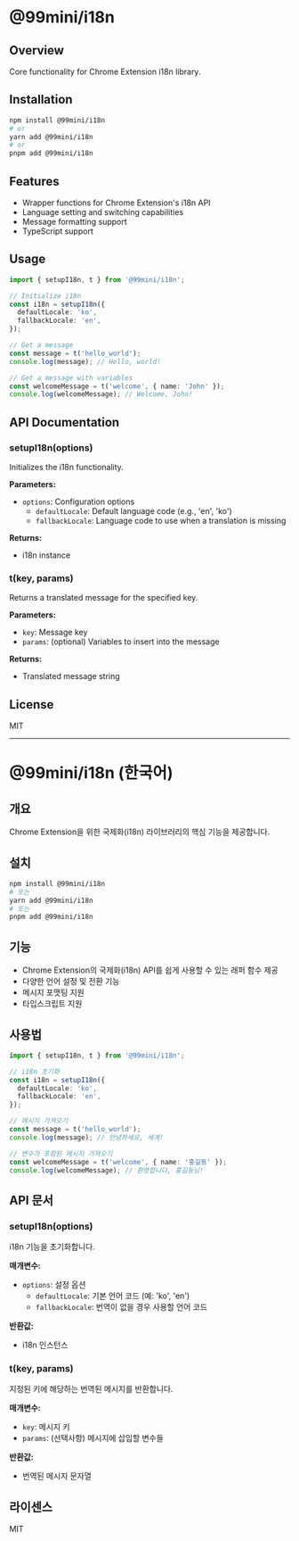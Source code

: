 # @99mini/i18n

## Overview

Core functionality for Chrome Extension i18n library.

## Installation

```bash
npm install @99mini/i18n
# or
yarn add @99mini/i18n
# or
pnpm add @99mini/i18n
```

## Features

- Wrapper functions for Chrome Extension's i18n API
- Language setting and switching capabilities
- Message formatting support
- TypeScript support

## Usage

```typescript
import { setupI18n, t } from '@99mini/i18n';

// Initialize i18n
const i18n = setupI18n({
  defaultLocale: 'ko',
  fallbackLocale: 'en',
});

// Get a message
const message = t('hello_world');
console.log(message); // Hello, world!

// Get a message with variables
const welcomeMessage = t('welcome', { name: 'John' });
console.log(welcomeMessage); // Welcome, John!
```

## API Documentation

### setupI18n(options)

Initializes the i18n functionality.

**Parameters:**
- `options`: Configuration options
  - `defaultLocale`: Default language code (e.g., 'en', 'ko')
  - `fallbackLocale`: Language code to use when a translation is missing

**Returns:**
- i18n instance

### t(key, params)

Returns a translated message for the specified key.

**Parameters:**
- `key`: Message key
- `params`: (optional) Variables to insert into the message

**Returns:**
- Translated message string

## License

MIT

---

# @99mini/i18n (한국어)

## 개요

Chrome Extension을 위한 국제화(i18n) 라이브러리의 핵심 기능을 제공합니다.

## 설치

```bash
npm install @99mini/i18n
# 또는
yarn add @99mini/i18n
# 또는
pnpm add @99mini/i18n
```

## 기능

- Chrome Extension의 국제화(i18n) API를 쉽게 사용할 수 있는 래퍼 함수 제공
- 다양한 언어 설정 및 전환 기능
- 메시지 포맷팅 지원
- 타입스크립트 지원

## 사용법

```typescript
import { setupI18n, t } from '@99mini/i18n';

// i18n 초기화
const i18n = setupI18n({
  defaultLocale: 'ko',
  fallbackLocale: 'en',
});

// 메시지 가져오기
const message = t('hello_world');
console.log(message); // 안녕하세요, 세계!

// 변수가 포함된 메시지 가져오기
const welcomeMessage = t('welcome', { name: '홍길동' });
console.log(welcomeMessage); // 환영합니다, 홍길동님!
```

## API 문서

### setupI18n(options)

i18n 기능을 초기화합니다.

**매개변수:**
- `options`: 설정 옵션
  - `defaultLocale`: 기본 언어 코드 (예: 'ko', 'en')
  - `fallbackLocale`: 번역이 없을 경우 사용할 언어 코드

**반환값:**
- i18n 인스턴스

### t(key, params)

지정된 키에 해당하는 번역된 메시지를 반환합니다.

**매개변수:**
- `key`: 메시지 키
- `params`: (선택사항) 메시지에 삽입할 변수들

**반환값:**
- 번역된 메시지 문자열

## 라이센스

MIT

